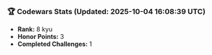 ### 🏆 Codewars Stats (Updated: 2025-10-04 16:08:39 UTC)

- **Rank:** 8 kyu
- **Honor Points:** 3
- **Completed Challenges:** 1
